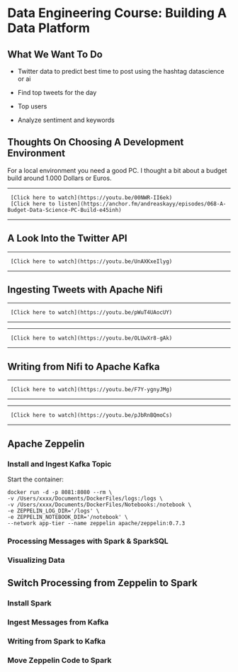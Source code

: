 Data Engineering Course: Building A Data Platform
=================================================

What We Want To Do
------------------

-   Twitter data to predict best time to post using the hashtag
    datascience or ai

-   Find top tweets for the day

-   Top users

-   Analyze sentiment and keywords

Thoughts On Choosing A Development Environment
----------------------------------------------

For a local environment you need a good PC. I thought a bit about a
budget build around 1.000 Dollars or Euros.

  -- ----------------------------------------------------------------------------------------------------------

     [Click here to watch](https://youtu.be/00NWR-II6ek)
     [Click here to listen](https://anchor.fm/andreaskayy/episodes/068-A-Budget-Data-Science-PC-Build-e45inh)
  -- ----------------------------------------------------------------------------------------------------------

A Look Into the Twitter API
---------------------------

  -- -----------------------------------------------------

     [Click here to watch](https://youtu.be/UnAXKxeIlyg)
  -- -----------------------------------------------------

Ingesting Tweets with Apache Nifi
---------------------------------

  -- -----------------------------------------------------

     [Click here to watch](https://youtu.be/pWuT4UAocUY)
  -- -----------------------------------------------------

  -- -----------------------------------------------------

     [Click here to watch](https://youtu.be/OLUwXr8-gAk)
  -- -----------------------------------------------------

Writing from Nifi to Apache Kafka
---------------------------------

  -- -----------------------------------------------------

     [Click here to watch](https://youtu.be/F7Y-ygnyJMg)
  -- -----------------------------------------------------

  -- -----------------------------------------------------

     [Click here to watch](https://youtu.be/pJbRnBQmoCs)
  -- -----------------------------------------------------

Apache Zeppelin
---------------

### Install and Ingest Kafka Topic

Start the container:


    docker run -d -p 8081:8080 --rm \
    -v /Users/xxxx/Documents/DockerFiles/logs:/logs \
    -v /Users/xxxx/Documents/DockerFiles/Notebooks:/notebook \
    -e ZEPPELIN_LOG_DIR='/logs' \
    -e ZEPPELIN_NOTEBOOK_DIR='/notebook' \
    --network app-tier --name zeppelin apache/zeppelin:0.7.3

### Processing Messages with Spark & SparkSQL

### Visualizing Data

Switch Processing from Zeppelin to Spark
----------------------------------------

### Install Spark

### Ingest Messages from Kafka

### Writing from Spark to Kafka

### Move Zeppelin Code to Spark
